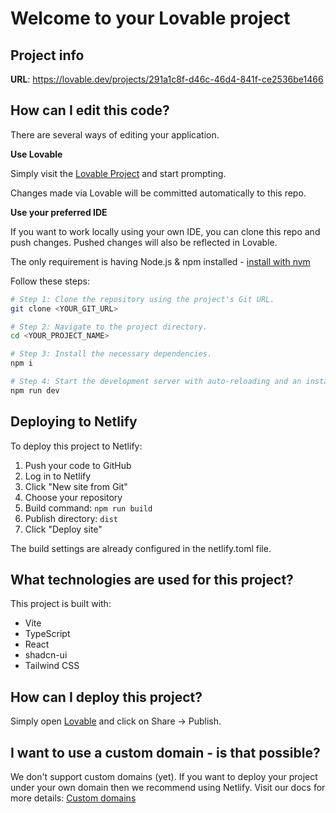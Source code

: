 # Welcome to your Lovable project

## Project info

**URL**: https://lovable.dev/projects/291a1c8f-d46c-46d4-841f-ce2536be1466

## How can I edit this code?

There are several ways of editing your application.

**Use Lovable**

Simply visit the [Lovable Project](https://lovable.dev/projects/291a1c8f-d46c-46d4-841f-ce2536be1466) and start prompting.

Changes made via Lovable will be committed automatically to this repo.

**Use your preferred IDE**

If you want to work locally using your own IDE, you can clone this repo and push changes. Pushed changes will also be reflected in Lovable.

The only requirement is having Node.js & npm installed - [install with nvm](https://github.com/nvm-sh/nvm#installing-and-updating)

Follow these steps:

```sh
# Step 1: Clone the repository using the project's Git URL.
git clone <YOUR_GIT_URL>

# Step 2: Navigate to the project directory.
cd <YOUR_PROJECT_NAME>

# Step 3: Install the necessary dependencies.
npm i

# Step 4: Start the development server with auto-reloading and an instant preview.
npm run dev
```

## Deploying to Netlify

To deploy this project to Netlify:

1. Push your code to GitHub
2. Log in to Netlify
3. Click "New site from Git"
4. Choose your repository
5. Build command: `npm run build`
6. Publish directory: `dist`
7. Click "Deploy site"

The build settings are already configured in the netlify.toml file.

## What technologies are used for this project?

This project is built with:

- Vite
- TypeScript
- React
- shadcn-ui
- Tailwind CSS

## How can I deploy this project?

Simply open [Lovable](https://lovable.dev/projects/291a1c8f-d46c-46d4-841f-ce2536be1466) and click on Share -> Publish.

## I want to use a custom domain - is that possible?

We don't support custom domains (yet). If you want to deploy your project under your own domain then we recommend using Netlify. Visit our docs for more details: [Custom domains](https://docs.lovable.dev/tips-tricks/custom-domain/)